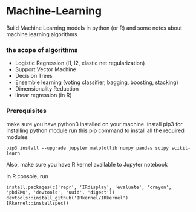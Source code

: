# Machine-Learning
Build Machine Learning models in python (or R) and some notes about machine learning algorithms

### the scope of algorithms
* Logistic Regression (l1, l2, elastic net regularization)
* Support Vector Machine
* Decision Trees
* Ensemble learning (voting classifier, bagging, boosting, stacking)
* Dimensionality Reduction
* linear regression (in R)

### Prerequisites
make sure you have python3 installed on your machine.
install pip3 for installing python module
run this pip command to install all the required modules
```
pip3 install --upgrade jupyter matplotlib numpy pandas scipy scikit-learn
```

Also, make sure you have R kernel available to Jupyter notebook

In R console, run
```
install.packages(c('repr', 'IRdisplay', 'evaluate', 'crayon', 'pbdZMQ', 'devtools', 'uuid', 'digest'))
devtools::install_github('IRkernel/IRkernel')
IRkernel::installspec()
```
